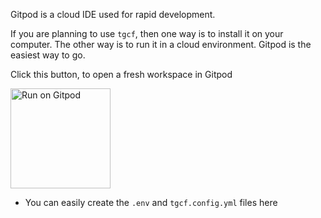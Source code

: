 Gitpod is a cloud IDE used for rapid development.

If you are planning to use `tgcf`, then one way is to install it on your computer. The other way is to run it in a cloud environment. Gitpod is the easiest way to go.

Click this button, to open a fresh workspace in Gitpod

<a href="https://gitpod.io/#https://github.com/aahnik/tgcf">  <img src="https://gitpod.io/button/open-in-gitpod.svg" alt="Run on Gitpod" width=160></a>


- You can easily create the `.env` and `tgcf.config.yml` files here

